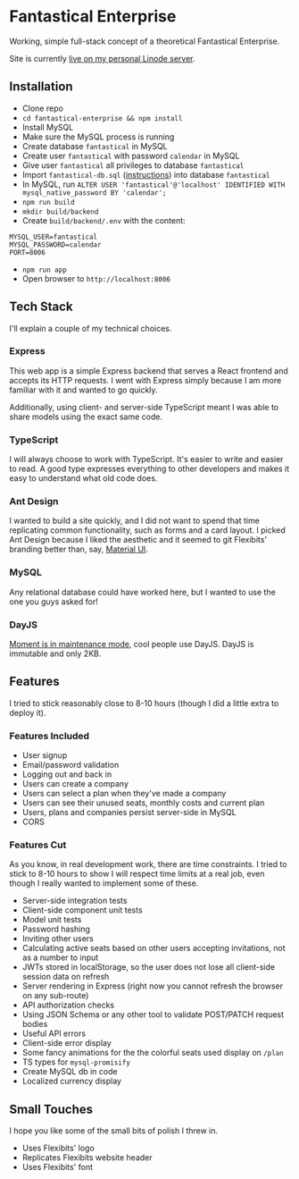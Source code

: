 # Fantastical Enterprise

Working, simple full-stack concept of a theoretical Fantastical Enterprise. 

Site is currently [live on my personal Linode server](http://45.79.55.168:8006).

## Installation

- Clone repo
- `cd fantastical-enterprise && npm install`
- Install MySQL
- Make sure the MySQL process is running
- Create database `fantastical` in MySQL
- Create user `fantastical` with password `calendar` in MySQL
- Give user `fantastical` all privileges to database `fantastical`
- Import `fantastical-db.sql` ([instructions](https://www.digitalocean.com/community/tutorials/how-to-import-and-export-databases-and-reset-a-root-password-in-mysql)) into database `fantastical`
- In MySQL, run `ALTER USER 'fantastical'@'localhost' IDENTIFIED WITH mysql_native_password BY 'calendar';`
- `npm run build`
- `mkdir build/backend`
- Create `build/backend/.env` with the content:

```
MYSQL_USER=fantastical
MYSQL_PASSWORD=calendar
PORT=8006
```

- `npm run app`
- Open browser to `http://localhost:8006`

## Tech Stack

I'll explain a couple of my technical choices.

### Express

This web app is a simple Express backend that serves a React frontend and accepts its HTTP requests. I went with Express simply because I am more familiar with it and wanted to go quickly. 

Additionally, using client- and server-side TypeScript meant I was able to share models using the exact same code.

### TypeScript

I will always choose to work with TypeScript. It's easier to write and easier to read. A good type expresses everything to other developers and makes it easy to understand what old code does.

### Ant Design

I wanted to build a site quickly, and I did not want to spend that time replicating common functionality, such as forms and a card layout. I picked Ant Design because I liked the aesthetic and it seemed to git Flexibits' branding better than, say, [Material UI](https://material-ui.com).

### MySQL

Any relational database could have worked here, but I wanted to use the one you guys asked for!

### DayJS

[Moment is in maintenance mode](https://www.reddit.com/r/javascript/comments/j9fq3n/momentjs_is_deprecated_heres_how_i_chose_a/), cool people use DayJS. DayJS is immutable and only 2KB. 

## Features

I tried to stick reasonably close to 8-10 hours (though I did a little extra to deploy it).

### Features Included

- User signup
- Email/password validation
- Logging out and back in
- Users can create a company
- Users can select a plan when they've made a company
- Users can see their unused seats, monthly costs and current plan
- Users, plans and companies persist server-side in MySQL
- CORS

### Features Cut

As you know, in real development work, there are time constraints. I tried to stick to 8-10 hours to show I will respect time limits at a real job, even though I really wanted to implement some of these.

- Server-side integration tests
- Client-side component unit tests
- Model unit tests
- Password hashing
- Inviting other users
- Calculating active seats based on other users accepting invitations, not as a number to input
- JWTs stored in localStorage, so the user does not lose all client-side session data on refresh
- Server rendering in Express (right now you cannot refresh the browser on any sub-route)
- API authorization checks
- Using JSON Schema or any other tool to validate POST/PATCH request bodies
- Useful API errors
- Client-side error display
- Some fancy animations for the the colorful seats used display on `/plan`
- TS types for `mysql-promisify`
- Create MySQL db in code
- Localized currency display

## Small Touches

I hope you like some of the small bits of polish I threw in. 

- Uses Flexibits' logo
- Replicates Flexibits website header
- Uses Flexibits' font
